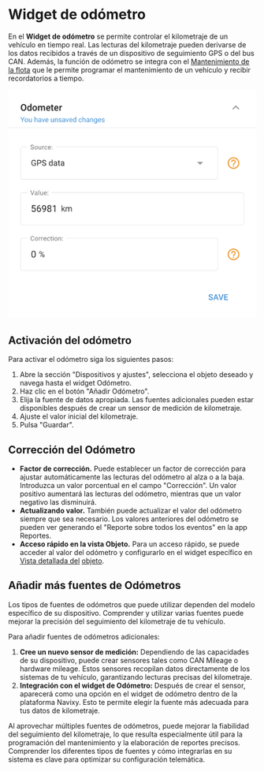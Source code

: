 # Widget de odómetro

En el **Widget de odómetro** se permite controlar el kilometraje de un vehículo en tiempo real. Las lecturas del kilometraje pueden derivarse de los datos recibidos a través de un dispositivo de seguimiento GPS o del bus CAN. Además, la función de odómetro se integra con el [Mantenimiento de la flota](../../../gestin-de-flotas/mantenimiento.md) que le permite programar el mantenimiento de un vehículo y recibir recordatorios a tiempo.

![image-20240815-181307.png](../../../../gua-del-usuario/dispositivos-y-ajustes/localizacin-y-desplazamiento/attachments/image-20240815-181307.png)

## Activación del odómetro

Para activar el odómetro siga los siguientes pasos:

1. Abre la sección "Dispositivos y ajustes", selecciona el objeto deseado y navega hasta el widget Odómetro.
2. Haz clic en el botón "Añadir Odómetro".
3. Elija la fuente de datos apropiada. Las fuentes adicionales pueden estar disponibles después de crear un sensor de medición de kilometraje.
4. Ajuste el valor inicial del kilometraje.
5. Pulsa "Guardar".

## Corrección del Odómetro

* **Factor de corrección.** Puede establecer un factor de corrección para ajustar automáticamente las lecturas del odómetro al alza o a la baja. Introduzca un valor porcentual en el campo "Corrección". Un valor positivo aumentará las lecturas del odómetro, mientras que un valor negativo las disminuirá.
* **Actualizando valor.** También puede actualizar el valor del odómetro siempre que sea necesario. Los valores anteriores del odómetro se pueden ver generando el "Reporte sobre todos los eventos" en la app Reportes.
* **Acceso rápido en la vista Objeto.** Para un acceso rápido, se puede acceder al valor del odómetro y configurarlo en el widget específico en [Vista d](../../../seguimiento/lista-de-objetos/vista-detallada-del-objeto.md)[eta](../../../../../../wiki/pages/createpage.action)[l](../../../seguimiento/lista-de-objetos/vista-detallada-del-objeto.md)[l](../../../../../../wiki/pages/createpage.action)[a](../../../seguimiento/lista-de-objetos/vista-detallada-del-objeto.md)[d](../../../../../../wiki/pages/createpage.action)[a del](../../../seguimiento/lista-de-objetos/vista-detallada-del-objeto.md) [objet](../../../../../../wiki/pages/createpage.action)[o](../../../seguimiento/lista-de-objetos/vista-detallada-del-objeto.md).

## Añadir más fuentes de Odómetros

Los tipos de fuentes de odómetros que puede utilizar dependen del modelo específico de su dispositivo. Comprender y utilizar varias fuentes puede mejorar la precisión del seguimiento del kilometraje de tu vehículo.

Para añadir fuentes de odómetros adicionales:

1. **Cree un nuevo sensor de medición:** Dependiendo de las capacidades de su dispositivo, puede crear sensores tales como CAN Mileage o hardware mileage. Estos sensores recopilan datos directamente de los sistemas de tu vehículo, garantizando lecturas precisas del kilometraje.
2. **Integración con el widget de Odómetro:** Después de crear el sensor, aparecerá como una opción en el widget de odómetro dentro de la plataforma Navixy. Esto te permite elegir la fuente más adecuada para tus datos de kilometraje.

Al aprovechar múltiples fuentes de odómetros, puede mejorar la fiabilidad del seguimiento del kilometraje, lo que resulta especialmente útil para la programación del mantenimiento y la elaboración de reportes precisos. Comprender los diferentes tipos de fuentes y cómo integrarlas en su sistema es clave para optimizar su configuración telemática.
